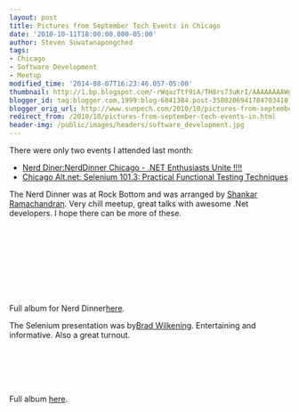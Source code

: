 ```yaml
---
layout: post
title: Pictures from September Tech Events in Chicago
date: '2010-10-11T18:00:00.000-05:00'
author: Steven Suwatanapongched
tags:
- Chicago
- Software Development
- Meetup
modified_time: '2014-08-07T16:23:46.057-05:00'
thumbnail: http://1.bp.blogspot.com/-rWqazTtf9iA/TH8rs73uKrI/AAAAAAAAWgw/4K_p-sF0oVw/s600/IMG_2267.jpg
blogger_id: tag:blogger.com,1999:blog-6841384.post-3580206941784703410
blogger_orig_url: http://www.sunpech.com/2010/10/pictures-from-september-tech-events-in.html
redirect_from: /2010/10/pictures-from-september-tech-events-in.html
header-img: /public/images/headers/software_development.jpg
---
```


There were only two events I attended last month:
<ul>
  <li><a href="http://www.nerddinner.com/2850">Nerd Diner:NerdDinner Chicago - .NET Enthusiasts Unite !!!!</a></li>
  <li><a href="http://chicagoalt.net/event/September2010Meeting-Selenium-101-3-Practical-Functional-Testing-Techniques">Chicago Alt.net: Selenium 101.3: Practical Functional Testing Techniques</a></li>
</ul>

The Nerd Dinner was at Rock Bottom and was arranged by <a href="http://twitter.com/#!/areshankar">Shankar Ramachandran</a>. Very chill meetup, great talks with awesome .Net developers. I hope there can be more of these.

<a href="http://1.bp.blogspot.com/-rWqazTtf9iA/TH8rs73uKrI/AAAAAAAAWgw/4K_p-sF0oVw/s600/IMG_2267.jpg" ><img alt=""  border="0"  src="http://1.bp.blogspot.com/-rWqazTtf9iA/TH8rs73uKrI/AAAAAAAAWgw/4K_p-sF0oVw/s320/IMG_2267.jpg"  /></a>

<a href="http://4.bp.blogspot.com/-nXCfJRQH38M/TH8r0l_01PI/AAAAAAAAWhA/U-yVOlBka88/s600/IMG_2269.jpg" ><img alt=""  border="0"  src="http://4.bp.blogspot.com/-nXCfJRQH38M/TH8r0l_01PI/AAAAAAAAWhA/U-yVOlBka88/s320/IMG_2269.jpg"  /></a>

<a href="http://3.bp.blogspot.com/-sXpx_QCpgZc/TH8tqes1-aI/AAAAAAAAWhg/-RIhLeLO-qs/s600/IMG_2270.jpg" ><img alt=""  border="0"  src="http://3.bp.blogspot.com/-sXpx_QCpgZc/TH8tqes1-aI/AAAAAAAAWhg/-RIhLeLO-qs/s320/IMG_2270.jpg"  /></a>

<a href="http://1.bp.blogspot.com/-hwMEIT321ts/TH8t198LhCI/AAAAAAAAWh8/YeDb4S0t4Ec/s600/IMG_2273.jpg" ><img alt=""  border="0"  src="http://1.bp.blogspot.com/-hwMEIT321ts/TH8t198LhCI/AAAAAAAAWh8/YeDb4S0t4Ec/s320/IMG_2273.jpg"  /></a>

<a href="http://1.bp.blogspot.com/-eQAUkOwWvo4/TH8t9azBoyI/AAAAAAAAWiM/UfoOx15zOhs/s600/IMG_2276.jpg" ><img alt=""  border="0"  src="http://1.bp.blogspot.com/-eQAUkOwWvo4/TH8t9azBoyI/AAAAAAAAWiM/UfoOx15zOhs/s320/IMG_2276.jpg"  /></a>

<a href="http://4.bp.blogspot.com/-aVxRxPYrkhU/TH8uBNkj16I/AAAAAAAAWiU/jHJ7xyj_dRs/s600/IMG_2277.jpg" ><img alt=""  border="0"  src="http://4.bp.blogspot.com/-aVxRxPYrkhU/TH8uBNkj16I/AAAAAAAAWiU/jHJ7xyj_dRs/s320/IMG_2277.jpg"  /></a>

<a href="http://2.bp.blogspot.com/-mzqcduPFkJM/TH8wAO9HlKI/AAAAAAAAWio/vxzq8QAmT0Q/s600/IMG_2278.jpg" ><img alt=""  border="0"  src="http://2.bp.blogspot.com/-mzqcduPFkJM/TH8wAO9HlKI/AAAAAAAAWio/vxzq8QAmT0Q/s320/IMG_2278.jpg"  /></a>

<a href="http://4.bp.blogspot.com/-PYxXJhRzWFs/TH8yKjYSvmI/AAAAAAAAWjQ/CoXdNHDBkQA/s600/IMG_2282.jpg" ><img alt=""  border="0"  src="http://4.bp.blogspot.com/-PYxXJhRzWFs/TH8yKjYSvmI/AAAAAAAAWjQ/CoXdNHDBkQA/s320/IMG_2282.jpg"  /></a>

<a href="http://3.bp.blogspot.com/-qe_DSOZfWgg/TH8zP44rZmI/AAAAAAAAWjo/5rlNCfOJN5w/s600/IMG_2284.jpg" ><img alt=""  border="0"  src="http://3.bp.blogspot.com/-qe_DSOZfWgg/TH8zP44rZmI/AAAAAAAAWjo/5rlNCfOJN5w/s320/IMG_2284.jpg"  /></a>

<a href="http://3.bp.blogspot.com/-mC3kIEuz0WM/TH8zT0n-rKI/AAAAAAAAWjw/dFG30GWjlBA/s600/IMG_2287.jpg" ><img alt=""  border="0"  src="http://3.bp.blogspot.com/-mC3kIEuz0WM/TH8zT0n-rKI/AAAAAAAAWjw/dFG30GWjlBA/s320/IMG_2287.jpg"  /></a>

Full album for Nerd Dinner<a href="http://picasaweb.google.com/sunpech/2010September1NerdDinner">here</a>.

The Selenium presentation was by<a href="http://twitter.com/#!/bwilken">Brad Wilkening</a>. Entertaining and informative. Also a great turnout.

<a href="http://1.bp.blogspot.com/-Qi0nV5kkci4/TIhs3hWDYkI/AAAAAAAAW08/cQs3dUwz_VA/s600/IMG_2295.jpg" ><img alt=""  border="0"  src="http://1.bp.blogspot.com/-Qi0nV5kkci4/TIhs3hWDYkI/AAAAAAAAW08/cQs3dUwz_VA/s320/IMG_2295.jpg"  /></a>

<a href="http://1.bp.blogspot.com/-uqMw2jg0U5E/TIhtEldUYLI/AAAAAAAAW08/iflWlsJ_TAo/s600/IMG_2297.jpg" ><img alt=""  border="0"  src="http://1.bp.blogspot.com/-uqMw2jg0U5E/TIhtEldUYLI/AAAAAAAAW08/iflWlsJ_TAo/s320/IMG_2297.jpg"  /></a>

<a href="http://4.bp.blogspot.com/-wGkb0jT9wrY/TIhtI3muTDI/AAAAAAAAW08/a_kZuDJJyi8/s600/IMG_2298.jpg" ><img alt=""  border="0"  src="http://4.bp.blogspot.com/-wGkb0jT9wrY/TIhtI3muTDI/AAAAAAAAW08/a_kZuDJJyi8/s320/IMG_2298.jpg"  /></a>

<a href="http://1.bp.blogspot.com/-SGl4mIVTSEc/TIhtVKyBaCI/AAAAAAAAW08/TRZmRu9DKIc/s600/IMG_2302.jpg" ><img alt=""  border="0"  src="http://1.bp.blogspot.com/-SGl4mIVTSEc/TIhtVKyBaCI/AAAAAAAAW08/TRZmRu9DKIc/s320/IMG_2302.jpg"  /></a>

<a href="http://3.bp.blogspot.com/-SM-tDDX7HEU/TIhvlkmyZOI/AAAAAAAAW08/v00oKKDkfnQ/s600/IMG_2307.jpg" ><img alt=""  border="0"  src="http://3.bp.blogspot.com/-SM-tDDX7HEU/TIhvlkmyZOI/AAAAAAAAW08/v00oKKDkfnQ/s320/IMG_2307.jpg"  /></a>

<a href="http://1.bp.blogspot.com/-hWCXY0mLEp0/TIhv4AAsXCI/AAAAAAAAW08/rATCmwSLkzg/s600/IMG_2311.jpg" ><img alt=""  border="0"  src="http://1.bp.blogspot.com/-hWCXY0mLEp0/TIhv4AAsXCI/AAAAAAAAW08/rATCmwSLkzg/s320/IMG_2311.jpg"  /></a>

Full album <a href="http://picasaweb.google.com/sunpech/2010SeptemberChicagoAltNetBradWilkeningOnSelenium">here</a>.
